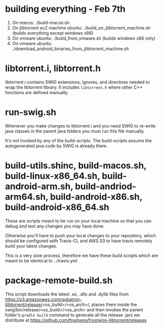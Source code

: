 # building everything - Feb 7th
1. On macos: ./build-macos.sh
2. On jlibtorrent ec2 machine ubuntu: ./build_on_jlibtorrent_machine.sh (builds everything except windows x86)
3. On vmware ubuntu: ./build_from_vmware.sh (builds windows x86 only)
4. On vmware ubuntu: ./download_android_binaries_from_jlibtorrent_machine.sh

# libtorrent.i, libtorrent.h

libtorrent.i contains SWIG extensions, ignores, and directives needed to wrap the libtorrent library.
It includes `libtorrent.h` where other C++ functions are defined manually.

# run-swig.sh

Whenever you make changes to libtorrent.i and you need SWIG to re-write java classes in the parent java folders you must run this file manually.

It's not invoked by any of the build-scripts. The build-scripts assume the autogenerated java code by SWIG is already there.

# build-utils.shinc, build-macos.sh, build-linux-x86_64.sh, build-android-arm.sh, build-andriod-arm64.sh, build-android-x86.sh, build-android-x86_64.sh

These are scripts meant to be run on your local machine so that you can debug and test any changes you may have done.

Otherwise you'll have to push your local changes to your repository, which should be configured with Travis-CI, and AWS S3 to have travis remotely build your latest changes.

This is a very slow process, therefore we have these build scripts which are meant to be identical to ../travis.yml

# package-remote-build.sh

This script downloads the latest .so, .dlls and .dylib files from https://s3.amazonaws.com/gubatron-jlibtorrent/release/<os_build>/<os_arch>/<library>, places them inside the swig/bin/release/<os_build>/<os_arch> and then invokes the parent folder's `gradle build` command to generate all the release .jars we distribute at
https://github.com/frostwire/frostwire-jlibtorrent/releases

